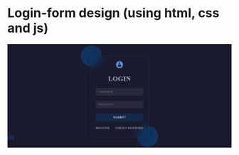 # Login-form design (using html, css and js)

![staticPreview](https://github.com/ngonidzashewas/Login-form/raw/main/Screenshot%20(94).png)
